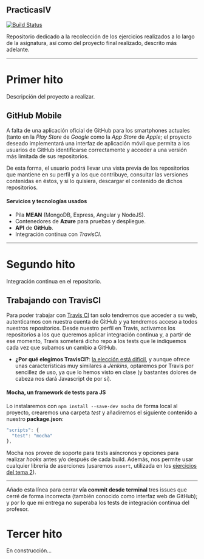 ## PracticasIV

[![Build Status](https://travis-ci.org/adrianmorente/PracticasIV.svg?branch=master)](https://travis-ci.org/adrianmorente/PracticasIV)

Repositorio dedicado a la recolección de los ejercicios realizados a lo largo de la asignatura, así como del proyecto final realizado, descrito más adelante.

***

# Primer hito

Descripción del proyecto a realizar.

## GitHub Mobile

A falta de una aplicación oficial de GitHub para los smartphones actuales (tanto en la *Play Store* de *Google* como la *App Store* de *Apple*; el proyecto deseado implementará una interfaz de aplicación móvil que permita a los usuarios de GitHub identificarse correctamente y acceder a una versión más limitada de sus repositorios.

De esta forma, el usuario podrá llevar una vista previa de los repositorios que mantiene en su perfil y a los que contribuye, consultar las versiones contenidas en éstos, y si lo quisiera, descargar el contenido de dichos repositorios.

#### Servicios y tecnologías usados

+ Pila **MEAN** (MongoDB, Express, Angular y NodeJS).
+ Contenedores de **Azure** para pruebas y despliegue.
+ **API** de **GitHub**.
+ Integración continua con *TravisCI*.

***

# Segundo hito

Integración continua en el repositorio.

## Trabajando con TravisCI

Para poder trabajar con [Travis CI](https://travis-ci.org/) tan solo tendremos que acceder a su web, autenticarnos con nuestra cuenta de GitHub y ya tendremos acceso a todos nuestros repositorios. Desde nuestro perfil en Travis, activamos los repositorios a los que queremos aplicar integración continua y, a partir de ese momento, Travis someterá dicho repo a los tests que le indiquemos cada vez que subamos un cambio a GitHub.

- **¿Por qué elegimos TravisCI?**: [la elección está difícil](https://stackshare.io/stackups/jenkins-vs-shippable-vs-travis-ci), y aunque ofrece unas características muy similares a *Jenkins*, optaremos por Travis por sencillez de uso, ya que lo hemos visto en clase (y bastantes dolores de cabeza nos dará Javascript de por sí).

#### Mocha, un framework de tests para JS

Lo instalaremos con `npm install --save-dev mocha` de forma local al proyecto, crearemos una carpeta *test* y añadiremos el siguiente contenido a nuestro **package.json**:

```js
"scripts": {
  "test": "mocha"
},
```

Mocha nos provee de soporte para tests asíncronos y opciones para realizar *hooks* antes y/o después de cada build. Además, nos permite usar cualquier librería de aserciones (usaremos `assert`, utilizada en los [ejercicios del tema 2](./Ejercicios/Tema2)).

***

Añado esta línea para cerrar **vía commit desde terminal** tres issues que cerré de forma incorrecta (también conocido como interfaz web de GitHub); y por lo que mi entrega no superaba los tests de integración continua del profesor.

# Tercer hito

En construcción...
